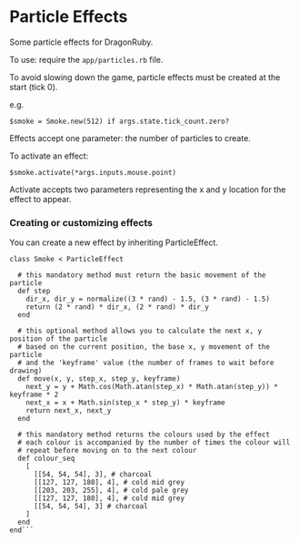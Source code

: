 # Particle Effects
Some particle effects for DragonRuby.

To use: require the `app/particles.rb` file.

To avoid slowing down the game, particle effects must be created at the start (tick 0).

e.g.

```$smoke = Smoke.new(512) if args.state.tick_count.zero?```

Effects accept one parameter: the number of particles to create.

To activate an effect:

```$smoke.activate(*args.inputs.mouse.point)```

Activate accepts two parameters representing the x and y location for the effect to appear.

### Creating or customizing effects

You can create a new effect by inheriting ParticleEffect.

```# smokey rising grey effect
class Smoke < ParticleEffect

  # this mandatory method must return the basic movement of the particle
  def step
    dir_x, dir_y = normalize((3 * rand) - 1.5, (3 * rand) - 1.5)
    return (2 * rand) * dir_x, (2 * rand) * dir_y
  end

  # this optional method allows you to calculate the next x, y position of the particle
  # based on the current position, the base x, y movement of the particle
  # and the 'keyframe' value (the number of frames to wait before drawing)
  def move(x, y, step_x, step_y, keyframe)
    next_y = y + Math.cos(Math.atan(step_x) * Math.atan(step_y)) * keyframe * 2
    next_x = x + Math.sin(step_x * step_y) * keyframe
    return next_x, next_y
  end

  # this mandatory method returns the colours used by the effect
  # each colour is accompanied by the number of times the colour will
  # repeat before moving on to the next colour
  def colour_seq
    [
      [[54, 54, 54], 3], # charcoal
      [[127, 127, 180], 4], # cold mid grey
      [[203, 203, 255], 4], # cold pale grey
      [[127, 127, 180], 4], # cold mid grey
      [[54, 54, 54], 3] # charcoal
    ]
  end
end```
